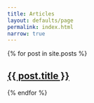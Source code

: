 ```yaml
---
title: Articles
layout: defaults/page
permalink: index.html
narrow: true
---
```



{% for post in site.posts %}
<h2><a class="post-link" href="{{site.baseurl}}{{post.url}}">
    <u><b>{{ post.title }}</b></u>
</a></h2>
<!-- {{ post.date | date: '%d %B %Y' }} -->
{% endfor %}


